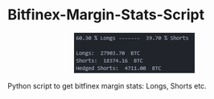 # Bitfinex-Margin-Stats-Script

<p align="center"> <img src="https://github.com/prayank23/Bitfinex-Margin-Stats-Script/blob/master/marginoutput.PNG?raw=true"/> </p>

Python script to get bitfinex margin stats: Longs, Shorts etc.


